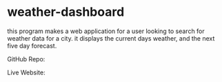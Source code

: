 # weather-dashboard

this program makes a web application for a user looking to search for weather data for a city. it displays the current days weather, and the next five day forecast.

GitHub Repo:

Live Website: 
